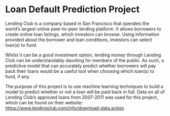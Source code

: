 # Loan Default Prediction Project
Lending Club is a company based in San Francisco that operates the world’s largest online peer-to-peer lending platform. It allows borrowers to create online loan listings, which investors can browse. Using information provided about the borrower and loan conditions, investors can select loan(s) to fund.

Whilst it can be a good investment option, lending money through Lending Club can be understandably daunting for members of the public. As such, a predictive model that can accurately predict whether borrowers will pay back their loans would be a useful tool when choosing which loan(s) to fund, if any. 

The purpose of this project is to use machine learning techniques to build a model to predict whether or not a loan will be paid back in full. Data on all of Lending Club’s approved loans from 2007-2011 was used for this project, which can be found on their website: https://www.lendingclub.com/info/download-data.action
